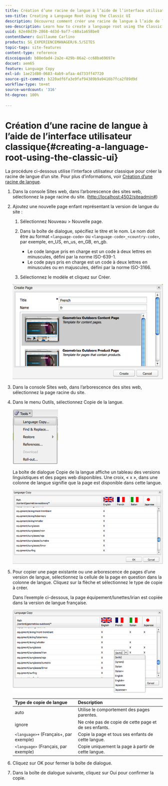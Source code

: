 ```yaml
---
title: Création d’une racine de langue à l’aide de l’interface utilisateur classique
seo-title: Creating a Language Root Using the Classic UI
description: Découvrez comment créer une racine de langue à l’aide de l’interface utilisateur classique.
seo-description: Learn how to create a language root using the Classic UI.
uuid: 62e40d39-2868-4d3d-9af7-c60a1a658be0
contentOwner: Guillaume Carlino
products: SG_EXPERIENCEMANAGER/6.5/SITES
topic-tags: site-features
content-type: reference
discoiquuid: b88edad4-2a2e-429b-86a2-cc68ba69697e
docset: aem65
feature: Language Copy
exl-id: 1ae21d80-0683-4ab9-afaa-4d733ff47720
source-git-commit: b220adf6fa3e9faf94389b9a9416b7fca2f89d9d
workflow-type: tm+mt
source-wordcount: '316'
ht-degree: 100%

---
```


# Création d’une racine de langue à l’aide de l’interface utilisateur classique{#creating-a-language-root-using-the-classic-ui}

La procédure ci-dessous utilise l’interface utilisateur classique pour créer la racine de langue d’un site. Pour plus d’informations, voir [Création d’une racine de langue](/help/sites-administering/tc-prep.md#creating-a-language-root).

1. Dans la console Sites web, dans l’arborescence des sites web, sélectionnez la page racine du site. ([http://localhost:4502/siteadmin#](http://localhost:4502/siteadmin#))
1. Ajoutez une nouvelle page enfant représentant la version de langue du site :

   1. Sélectionnez Nouveau > Nouvelle page.
   1. Dans la boîte de dialogue, spécifiez le titre et le nom. Le nom doit être au format `<language-code>` ou `<language-code>_<country-code>`, par exemple, en_US, en_us, en_GB, en_gb.

      * Le code langue pris en charge est un code à deux lettres en minuscules, défini par la norme ISO-639-1.
      * Le code pays pris en charge est un code à deux lettres en minuscules ou en majuscules, défini par la norme ISO-3166.
   1. Sélectionnez le modèle et cliquez sur Créer.

   ![newpagefr](assets/newpagefr.png)

1. Dans la console Sites web, dans l’arborescence des sites web, sélectionnez la page racine du site.
1. Dans le menu Outils, sélectionnez Copie de la langue.

   ![toolslanguagecopy](assets/toolslanguagecopy.png)

   La boîte de dialogue Copie de la langue affiche un tableau des versions linguistiques et des pages web disponibles. Une croix, « x », dans une colonne de langue signifie que la page est disponible dans cette langue.

   ![languagecopydialog](assets/languagecopydialog.png)

1. Pour copier une page existante ou une arborescence de pages d’une version de langue, sélectionnez la cellule de la page en question dans la colonne de langue. Cliquez sur la flèche et sélectionnez le type de copie à créer.

   Dans l’exemple ci-dessous, la page équipement/lunettes/irian est copiée dans la version de langue française.

   ![languagecopydilogdropdown](assets/languagecopydilogdropdown.png)

   | Type de copie de langue | Description |
   |---|---|
   | auto | Utilise le comportement des pages parentes. |
   | ignore | Ne crée pas de copie de cette page et de ses enfants. |
   | `<language>+` (Français+, par exemple) | Copie la page et tous ses enfants de cette langue. |
   | `<language>` (Français, par exemple) | Copie uniquement la page à partir de cette langue. |

1. Cliquez sur OK pour fermer la boîte de dialogue.
1. Dans la boîte de dialogue suivante, cliquez sur Oui pour confirmer la copie.
